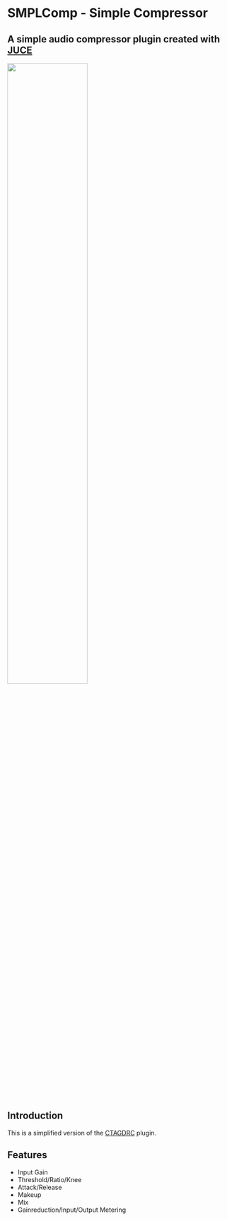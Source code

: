 # SMPLComp - Simple Compressor

## A simple audio compressor plugin created with [JUCE](https://juce.com/)

<img src="https://github.com/p-hlp/SMPLComp/blob/master/SMPLComp_Snip.png"  width="60%" height="60%">

## Introduction
This is a simplified version of the [CTAGDRC](https://github.com/p-hlp/CTAGDRC) plugin.

## Features
- Input Gain
- Threshold/Ratio/Knee
- Attack/Release
- Makeup
- Mix
- Gainreduction/Input/Output Metering
